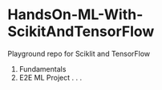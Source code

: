 # HandsOn-ML-With-ScikitAndTensorFlow
Playground repo for Sciklit and TensorFlow
1. Fundamentals
2. E2E ML Project
.
.
.
